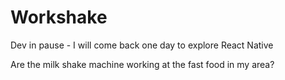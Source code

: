 # Workshake
Dev in pause - I will come back one day to explore React Native

Are the milk shake machine working at the fast food in my area? 
